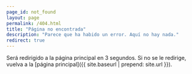 ```yaml
---
page_id: not_found
layout: page
permalink: /404.html
title: "Página no encontrada"
description: "Parece que ha habido un error. Aquí no hay nada."
redirect: true
---
```


Será redirigido a la página principal en 3 segundos. Si no se le redirige, vuelva a la [página principal]({{ site.baseurl | prepend: site.url }}).
